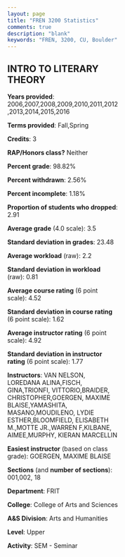 ```yaml
---
layout: page
title: "FREN 3200 Statistics"
comments: true
description: "blank"
keywords: "FREN, 3200, CU, Boulder"
--- 
```

<head>
<script src="https://ajax.googleapis.com/ajax/libs/jquery/2.1.3/jquery.min.js"></script>
<script src="https://dl.dropboxusercontent.com/s/pc42nxpaw1ea4o9/highcharts.js?dl=0"></script>
<!-- <script src="../assets/js/highcharts.js"></script> -->
<style type="text/css">@font-face {
	font-family: "Bebas Neue";
	src: url(https://www.filehosting.org/file/details/544349/BebasNeue%20Regular.otf) format("opentype");
	}
	h1.Bebas { 
		font-family: "Bebas Neue", Verdana, Tahoma;
	}
</style>
</head>
<body>
	<div id="container" style="float: right; width: 45%; height: 88%; margin-left: 2.5%; margin-right: 2.5%;"></div>
	<script language="JavaScript">
		$(document).ready(function() {
		var chart = {type: 'column'};
		var title = {text: 'Grade Distribution'};
		var xAxis = {categories: ['A','B','C','D','F'],crosshair: true};
		var yAxis = {min: 0,title: {text: 'Percentage'}};
		var tooltip = {headerFormat: '<center><b><span style="font-size:20px">{point.key}</span></b></center>',
		               pointFormat: '<td style="padding:0"><b>{point.y:.1f}%</b></td>',
		               footerFormat: '</table>',shared: true,useHTML: true};
		var plotOptions = {column: {pointPadding: 0.0,borderWidth: 0}};  
		var credits = {enabled: false};var series= [{name: 'Percent',data: [62.96,30.3,4.71,0.0,2.02,]}];
		var json = {};
		json.chart = chart;
		json.title = title;
		json.tooltip = tooltip;
		json.xAxis = xAxis;
		json.yAxis = yAxis;  
		json.series = series;
		json.plotOptions = plotOptions;  
		json.credits = credits;
		$('#container').highcharts(json);
	});
	</script>
</body>
			   
## INTRO TO LITERARY THEORY

**Years provided**: 2006,2007,2008,2009,2010,2011,2012,2013,2014,2015,2016

**Terms provided**: Fall,Spring

**Credits**: 3

**RAP/Honors class?** Neither

**Percent grade**: 98.82%

**Percent withdrawn**: 2.56%

**Percent incomplete**: 1.18%

**Proportion of students who dropped**: 2.91

**Average grade** (4.0 scale): 3.5

**Standard deviation in grades**: 23.48

**Average workload** (raw): 2.2

**Standard deviation in workload** (raw): 0.81

**Average course rating** (6 point scale): 4.52

**Standard deviation in course rating** (6 point scale): 1.62

**Average instructor rating** (6 point scale): 4.92

**Standard deviation in instructor rating** (6 point scale): 1.77

**Instructors**: VAN NELSON, LOREDANA ALINA,FISCH, GINA,TRIONFI, VITTORIO,BRAIDER, CHRISTOPHER,GOERGEN, MAXIME BLAISE,YAMASHITA, MASANO,MOUDILENO, LYDIE ESTHER,BLOOMFIELD, ELISABETH M.,MOTTE JR.,WARREN F,KILBANE, AIMEE,MURPHY, KIERAN MARCELLIN

**Easiest instructor** (based on class grade): GOERGEN, MAXIME BLAISE

**Sections** (and **number of sections**): 001,002, 18

**Department**: FRIT

**College**: College of Arts and Sciences

**A&S Division**: Arts and Humanities

**Level**: Upper

**Activity**: SEM - Seminar